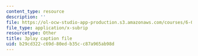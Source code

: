 ```yaml
---
content_type: resource
description: ''
file: https://ol-ocw-studio-app-production.s3.amazonaws.com/courses/6-004-computation-structures-spring-2017/b29cd322c69d80edb35cc87a965ab98d_4PkKI_S9TIQ.srt
file_type: application/x-subrip
resourcetype: Other
title: 3play caption file
uid: b29cd322-c69d-80ed-b35c-c87a965ab98d
---
```

